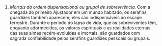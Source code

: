﻿1. <em>Mortais da ordem dispensacional ou grupal de sobrevivência.</em> Com a chegada do primeiro Ajustador em um mundo habitado, os serafins guardiães também aparecem; eles são indispensáveis ao escape terrestre. Durante o período do lapso de vida, que os sobreviventes têm, enquanto adormecidos, os valores espirituais e as realidades eternas das suas almas recém-evoluídas e imortais, são guardados com sagrada confiabilidade pelos serafins guardiães pessoais ou grupais.